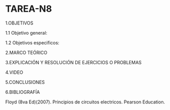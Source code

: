# TAREA-N8




1.OBJETIVOS

1.1 Objetivo general:



1.2 Objetivos especificos:



2.MARCO TEÓRICO



3.EXPLICACIÓN Y RESOLUCIÓN DE EJERCICIOS O PROBLEMAS



4.VIDEO



5.CONCLUSIONES



6.BIBLIOGRAFÍA

Floyd (8va Ed)(2007). Principios de circuitos electricos. Pearson Education.
